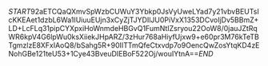 $START$92aETCQaQXmvSpWzbCUWuY3Ybkp0JsVyUweLYad7y21vbvBEUTsIcKKEAet1dzbL6Wa1IUiuuEUjn3xCyZjTJYDIlJU0PiVxX1353DCvoIjDv5BBmZ+LD+LcFLq31pipCYXpxiHoWnmdeHBGvQ1FumNtIZsryou22OoW8/0jauJZtRqWR6kpV4G6lpWu0ksXiiekJHpARZ/3zHur768aHiyfUjxw9+e60pr3M76kTeTBTgmzlzE8XFxIAoQ8/bSahg5R+90IITTmQfeCtxvdp7o9OencQwZosYtqKD4zENohGBe121teU53+1Cye43BveuDIEBoF522Oj/wouIYtnA==$END$